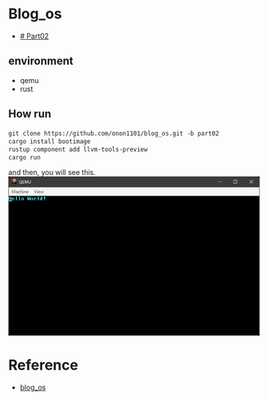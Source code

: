 # Blog_os

- [# Part02](./dist/part02.md)

## environment

- qemu
- rust

## How run

```
git clone https://github.com/onon1101/blog_os.git -b part02
cargo install bootimage
rustup component add llvm-tools-preview
cargo run
```

and then, you will see this.
![](./dist/image.png)

# Reference

- [blog_os](https://github.com/phil-opp/blog_os)
